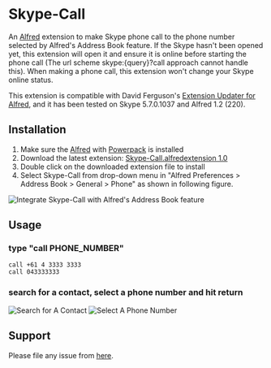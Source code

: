 Skype-Call
==========

An [Alfred](http://www.alfredapp.com) extension to make Skype phone call to the phone number selected by Alfred's Address Book feature. If the Skype hasn't been opened yet, this extension will open it and ensure it is online before starting the phone call (The url scheme skype:{query}?call approach cannot handle this). When making a phone call, this extension won't change your Skype online status.

This extension is compatible with David Ferguson's [Extension Updater for Alfred](http://jdfwarrior.tumblr.com/post/13826478125/extension-updater), and it has been tested on Skype 5.7.0.1037 and Alfred 1.2 (220).

Installation
----------------

1. Make sure the [Alfred](http://www.alfredapp.com) with [Powerpack](http://www.alfredapp.com/powerpack) is installed
2. Download the latest extension: [Skype-Call.alfredextension 1.0](https://github.com/downloads/guiguan/Skype-Call/Skype-Call.alfredextension)
3. Double click on the downloaded extension file to install
4. Select Skype-Call from drop-down menu in "Alfred Preferences > Address Book > General > Phone" as shown in following figure.

![Integrate Skype-Call with Alfred's Address Book feature](https://github.com/guiguan/Skype-Call/raw/master/Alfred-Preferences.png)

Usage
----------------

### type "call PHONE_NUMBER"
	call +61 4 3333 3333
	call 043333333

### search for a contact, select a phone number and hit return
![Search for A Contact](https://github.com/guiguan/Skype-Call/raw/master/Search-for-A-Contact.png)
![Select A Phone Number](https://github.com/guiguan/Skype-Call/raw/master/Select-A-Phone-Number.png)

Support
----------------
Please file any issue from [here](https://github.com/guiguan/Skype-Call/issues/new).
